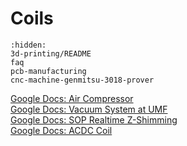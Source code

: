 # Coils

```{toctree}
:hidden:
3d-printing/README
faq
pcb-manufacturing
cnc-machine-genmitsu-3018-prover
```

[Google Docs: Air Compressor](https://drive.google.com/file/d/1IBtu3XIXmeLv2TnsZf2pxQRF_nk_SYNx/view?usp=sharing)  
[Google Docs: Vacuum System at UMF](https://docs.google.com/document/d/1wCyuI5VJSOVYO-pkBuFe2ZIiguiHlaJR-Wodm9EwsIk/edit?usp=sharing)  
[Google Docs: SOP Realtime Z-Shimming](https://drive.google.com/open?id=17km5bpfTowsqXqsvUQ0YKcgWgkJ_QzxTObh8uFV2JQ0)  
[Google Docs: ACDC Coil](https://docs.google.com/document/d/1OIb2RbUPWd6BrSLEUtXBRZ-4qC7wDBRSJr1WEBLcI78/edit?usp=sharing)

